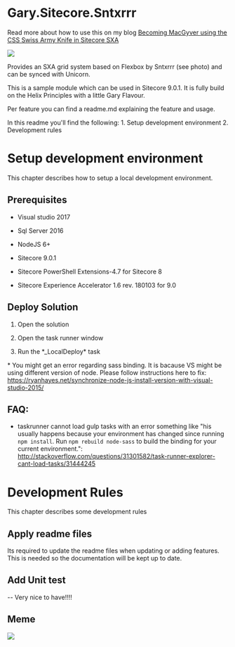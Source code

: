 # Gary.Sitecore.Sntxrrr

Read more about how to use this on my blog [Becoming MacGyver using the CSS Swiss Army Knife in Sitecore SXA](http://gary.wenneker.org/2018/02/17/becoming-macgyver-using-the-css-swiss-army-knife-in-sitecore-sxa/)

![](https://gary.wenneker.org/content/images/2018/02/SNTXRRR.png)

Provides an SXA grid system based on Flexbox by Sntxrrr (see photo) and can be synced with Unicorn.

This is a sample module which can be used in Sitecore 9.0.1. It is fully build
on the Helix Principles with a little Gary Flavour.

Per feature you can find a readme.md explaining the feature and usage.

In this readme you'll find the following: 1. Setup development environment 2.
Development rules

Setup development environment
=============================

This chapter describes how to setup a local development environment.

Prerequisites
-------------

-   Visual studio 2017

-   Sql Server 2016

-   NodeJS 6+

-   Sitecore 9.0.1

-   Sitecore PowerShell Extensions-4.7 for Sitecore 8

-   Sitecore Experience Accelerator 1.6 rev. 180103 for 9.0

Deploy Solution
---------------

1.  Open the solution

2.  Open the task runner window

3.  Run the \*_LocalDeploy\* task

\* You might get an error regarding sass binding. It is bacause VS might be
using different version of node. Please follow instructions here to fix:
https://ryanhayes.net/synchronize-node-js-install-version-with-visual-studio-2015/

FAQ:
----

-   taskrunner cannot load gulp tasks with an error something like "his usually
    happens because your environment has changed since running `npm install`.
    Run `npm rebuild node-sass` to build the binding for your current
    environment.":
    http://stackoverflow.com/questions/31301582/task-runner-explorer-cant-load-tasks/31444245

Development Rules
=================

This chapter describes some development rules

Apply readme files
------------------

Its required to update the readme files when updating or adding features. This
is needed so the documentation will be kept up to date.

Add Unit test
-------------

\-- Very nice to have!!!!

Meme
----

![](https://i.giphy.com/xTiTnI8D1aV3vfozVm.gif)

